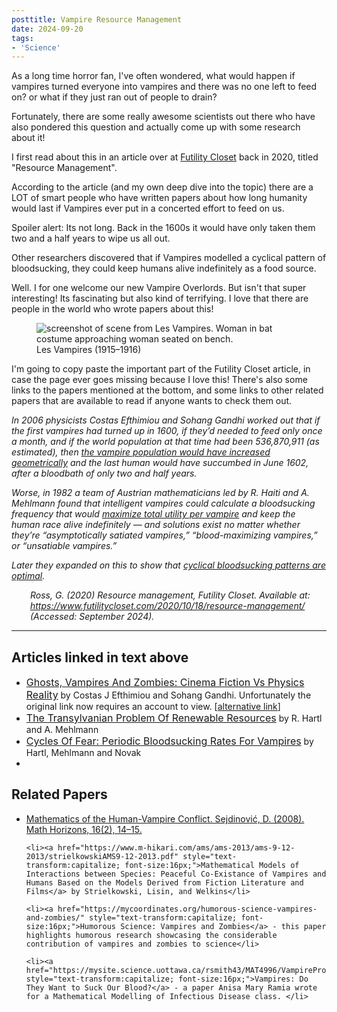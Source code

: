 ```yaml
---
posttitle: Vampire Resource Management
date: 2024-09-20
tags:  
- 'Science'
---
```


<p>As a long time horror fan, I've often wondered, what would happen if vampires turned everyone into vampires and there was no one left to feed on? or what if they just ran out of people to drain? </p>

<p>Fortunately, there are some really awesome scientists out there who have also pondered this question and actually come up with some research about it!</p>

<p>I first read about this in an article over at <a href="https://www.futilitycloset.com">Futility Closet</a> back in 2020, titled "Resource Management". </p>

<p> According to the article (and my own deep dive into the topic) there are a LOT of smart people who have written papers about how long humanity would last if Vampires ever put in a concerted effort to feed on us. </p>

<p><rainbow-text>Spoiler alert:</rainbow-text> Its not long. Back in the 1600s it would have only taken them two and a half years to wipe us all out.</p>

<p>Other researchers discovered that if Vampires modelled a cyclical pattern of bloodsucking, they could keep humans alive indefinitely as a food source.</p>

<p>Well. I for one welcome our new Vampire Overlords. But isn't that super interesting! Its fascinating but also kind of terrifying. I love that there are people in the world who wrote papers about this!</p>

  <figure class="fancy">
    <img src="/images/siteimgs/levamp.png" alt="screenshot of scene from Les Vampires. Woman in bat costume approaching woman seated on bench.">
    <figcaption>Les Vampires (1915–1916)</figcaption>
  </figure>
 

<p>I'm going to copy paste the important part of the <a href-"https://www.futilitycloset.com/2020/10/18/resource-management/">Futility Closet article</a>, in case the page ever goes missing because I love this! There's also some links to the papers mentioned at the bottom, and some links to other related papers that are available to read if anyone wants to check them out.</p>

<div class="textbox" style="margin-bottom: 5px;">
<p style="font-style:italic">In 2006 physicists Costas Efthimiou and Sohang Gandhi worked out that if the first vampires had turned up in 1600, if they’d needed to feed only once a month, and if the world population at that time had been 536,870,911 (as estimated), then <a href="https://cds.cern.ch/record/977097/files/0608059.pdf">the vampire population would have increased geometrically</a> and the last human would have succumbed in June 1602, after a bloodbath of only two and half years.</p>

<p style="font-style:italic">Worse, in 1982 a team of Austrian mathematicians led by R. Haiti and A. Mehlmann found that intelligent vampires could calculate a bloodsucking frequency that would <a href="https://www.rairo-ro.org/articles/ro/pdf/1982/04/ro1982160403791.pdf">maximize total utility per vampire</a> and keep the human race alive indefinitely — and solutions exist no matter whether they’re “asymptotically satiated vampires,” “blood-maximizing vampires,” or “unsatiable vampires.” </p>

<p style="font-style:italic">Later they expanded on this to show that <a href="https://www.researchgate.net/publication/225866573_Cycles_of_fear_Periodic_bloodsucking_rates_for_vampires">cyclical bloodsucking patterns are optimal</a>.</p>
</div>

<div style="padding-left: 30px;"><cite>Ross, G. (2020) Resource management, Futility Closet. Available at: <a href="https://www.futilitycloset.com/2020/10/18/resource-management/">https://www.futilitycloset.com/2020/10/18/resource-management/</a> (Accessed: September 2024).</cite></div> 

<hr class="dashed">

<div id="links">
<h2>Articles linked in text above</h2>
<ul>
    <li><a href="https://cds.cern.ch/record/977097/files/0608059.pdf" style="text-transform:capitalize; font-size:16px;">Ghosts, Vampires and Zombies: Cinema Fiction vs Physics Reality</a> by Costas J Efthimiou and Sohang Gandhi. Unfortunately the original link now requires an account to view. [<a href="https://arxiv.org/abs/physics/0608059">alternative link</a>]</li>
    <li><a href="https://www.rairo-ro.org/articles/ro/pdf/1982/04/ro1982160403791.pdf" style="text-transform:capitalize; font-size:16px;">The transylvanian problem of renewable resources</a> by R. Hartl and A. Mehlmann</li>
    <li><a href="https://www.researchgate.net/publication/225866573_Cycles_of_fear_Periodic_bloodsucking_rates_for_vampires" style="text-transform:capitalize; font-size:16px;">Cycles of fear: Periodic bloodsucking rates for vampires</a> by Hartl, Mehlmann and Novak</li>
    <li></li>
</ul>


<h2>Related Papers</h2>
<ul>
  <li><a href="https://web.mnstate.edu/jamesju/Spr2019/Content/Math491JournalArticle2-Vampires.pdf">Mathematics of the Human-Vampire Conflict. Sejdinović, D. (2008). Math Horizons, 16(2), 14–15.</a></li>
  
    <li><a href="https://www.m-hikari.com/ams/ams-2013/ams-9-12-2013/strielkowskiAMS9-12-2013.pdf" style="text-transform:capitalize; font-size:16px;">Mathematical Models of Interactions between Species: Peaceful Co-Existance of Vampires and Humans Based on the Models Derived from Fiction Literature and Films</a> by Strielkowski, Lisin, and Welkins</li>

    <li><a href="https://mycoordinates.org/humorous-science-vampires-and-zombies/" style="text-transform:capitalize; font-size:16px;">Humorous Science: Vampires and Zombies</a> - this paper highlights humorous research showcasing the considerable contribution of vampires and zombies to science</li>

    <li><a href="https://mysite.science.uottawa.ca/rsmith43/MAT4996/VampireProject.pdf" style="text-transform:capitalize; font-size:16px;">Vampires: Do They Want to Suck Our Blood?</a> - a paper Anisa Mary Ramia wrote for a Mathematical Modelling of Infectious Disease class. </li>
</ul>

</div>
